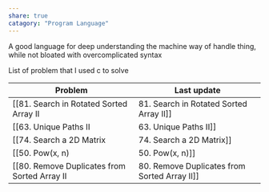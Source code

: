 ```yaml
---
share: true
catagory: "Program Language"
---
```


A good language for deep understanding the machine way of handle thing, while not bloated with overcomplicated syntax

List of problem that I used c to solve

| Problem                                        | Last update               |
| ---------------------------------------------- | ------------------------- |
| [[81. Search in Rotated Sorted Array II|81. Search in Rotated Sorted Array II]]      | 9:35 AM - August 18, 2023 |
| [[63. Unique Paths II|63. Unique Paths II]]                        | 9:06 AM - August 18, 2023 |
| [[74. Search a 2D Matrix|74. Search a 2D Matrix]]                     | 7:46 AM - August 18, 2023 |
| [[50. Pow(x, n)|50. Pow(x, n)]]                              | 7:32 AM - August 18, 2023 |
| [[80. Remove Duplicates from Sorted Array II|80. Remove Duplicates from Sorted Array II]] | 7:31 AM - August 18, 2023 |
